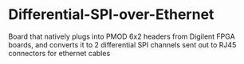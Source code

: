 # Differential-SPI-over-Ethernet
Board that natively plugs into PMOD 6x2 headers from Digilent FPGA boards, and converts it to 2 differential SPI channels sent out to RJ45 connectors for ethernet cables

